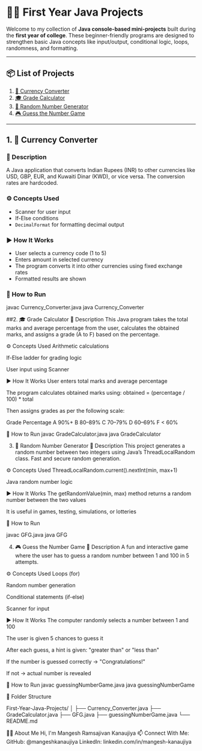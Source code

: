  # 👨‍💻 First Year Java Projects

Welcome to my collection of **Java console-based mini-projects** built during the **first year of college**. These beginner-friendly programs are designed to strengthen basic Java concepts like input/output, conditional logic, loops, randomness, and formatting.

---

## 📦 List of Projects

1. [💱 Currency Converter](#1-currency-converter)
2. [🎓 Grade Calculator](#2-grade-calculator)
3. [🔢 Random Number Generator](#3-random-number-generator)
4. [🎮 Guess the Number Game](#4-guess-the-number-game)

---

## 1. 💱 Currency Converter

### 📌 Description

A Java application that converts Indian Rupees (INR) to other currencies like USD, GBP, EUR, and Kuwaiti Dinar (KWD), or vice versa. The conversion rates are hardcoded.

### ⚙️ Concepts Used

- Scanner for user input
- If-Else conditions
- `DecimalFormat` for formatting decimal output

### ▶️ How It Works

- User selects a currency code (1 to 5)
- Enters amount in selected currency
- The program converts it into other currencies using fixed exchange rates
- Formatted results are shown

### 🧪 How to Run

javac Currency_Converter.java
java Currency_Converter


##2. 🎓 Grade Calculator
📌 Description
This Java program takes the total marks and average percentage from the user, calculates the obtained marks, and assigns a grade (A to F) based on the percentage.

⚙️ Concepts Used
Arithmetic calculations

If-Else ladder for grading logic

User input using Scanner

▶️ How It Works
User enters total marks and average percentage

The program calculates obtained marks using:
obtained = (percentage / 100) * total

Then assigns grades as per the following scale:

Grade	Percentage
A	90%+
B	80–89%
C	70–79%
D	60–69%
F	< 60%

🧪 How to Run
javac GradeCalculator.java
java GradeCalculator


3. 🔢 Random Number Generator
📌 Description
This project generates a random number between two integers using Java’s ThreadLocalRandom class. Fast and secure random generation.

⚙️ Concepts Used
ThreadLocalRandom.current().nextInt(min, max+1)

Java random number logic

▶️ How It Works
The getRandomValue(min, max) method returns a random number between the two values

It is useful in games, testing, simulations, or lotteries

🧪 How to Run

javac GFG.java
java GFG

4. 🎮 Guess the Number Game
📌 Description
A fun and interactive game where the user has to guess a random number between 1 and 100 in 5 attempts.

⚙️ Concepts Used
Loops (for)

Random number generation

Conditional statements (if-else)

Scanner for input

▶️ How It Works
The computer randomly selects a number between 1 and 100

The user is given 5 chances to guess it

After each guess, a hint is given: "greater than" or "less than"

If the number is guessed correctly → "Congratulations!"

If not → actual number is revealed

🧪 How to Run
javac guessingNumberGame.java
java guessingNumberGame


📁 Folder Structure

First-Year-Java-Projects/
│
├── Currency_Converter.java
├── GradeCalculator.java
├── GFG.java
├── guessingNumberGame.java
└── README.md


🙋‍♂️ About Me
Hi, I'm Mangesh Ramsajivan Kanaujiya 
📫 Connect With Me:
GitHub: @mangeshkanaujiya
LinkedIn: linkedin.com/in/mangesh-kanaujiya





